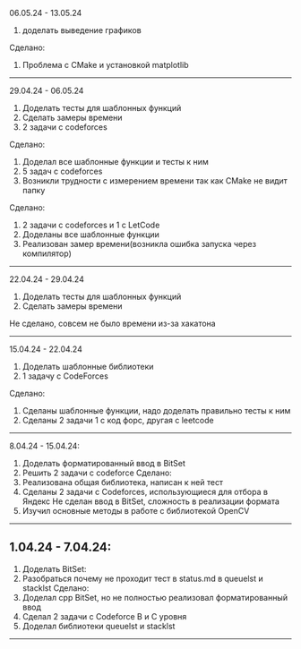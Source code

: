
06.05.24 - 13.05.24
1) доделать выведение графиков

Сделано:

1) Проблема с CMake и установкой matplotlib

-----------------------------------
29.04.24 - 06.05.24
1) Доделать тесты для шаблонных функций
2) Сделать замеры времени
3) 2 задачи c codeforces

Сделано:

1) Доделал все шаблонные функции и тесты к ним
2) 5 задач с codeforces
3) Возникли трудности с измерением времени так как CMake не видит папку 

Сделано:

1) 2 задачи с codeforces и 1 c LetCode
2) Доделаны все шаблонные функции
3) Реализован замер времени(возникла ошибка запуска через компилятор)

---------------------------------

22.04.24 - 29.04.24
1) Доделать тесты для шаблонных функций
2) Сделать замеры времени

Не сделано, совсем не было времени из-за хакатона

--------------------------------
15.04.24 - 22.04.24
1) Доделать шаблонные библиотеки
2) 1 задачу с CodeForces

Сделано:
1) Сделаны шаблонные функции, надо доделать правильно тесты к ним
2) Сделаны 2 задачи 1 с код форс, другая с leetcode
-----------------------------
8.04.24 - 15.04.24:
1) Доделать форматированный ввод в BitSet
2) Решить 2 задачи с codeforce
Сделано:
1) Реализована общая библиотека, написан к ней тест
2) Сделаны 2 задачи с Codeforces, использующиеся для отбора в Яндекс
Не сделан ввод в BitSet, сложность в реализации формата
3) Изучил основные методы в работе с библиотекой OpenCV
-----------------------------
1.04.24 - 7.04.24:
-----------------------------
1) Доделать BitSet:
2) Разобраться почему не проходит тест в status.md в queuelst и stacklst
Сделано:
1) Доделал cpp BitSet, но не полностью реализовал форматированный ввод
2) Сделал 2 задачи с Codeforce B и С уровня
3) Доделал библиотеки queuelst и stacklst
-----------------------------
